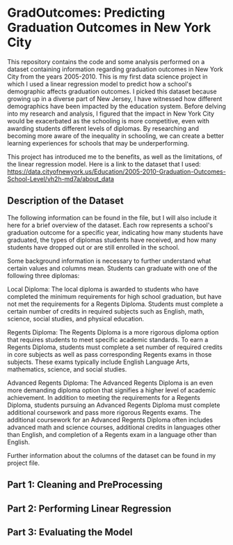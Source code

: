 # GradOutcomes: Predicting Graduation Outcomes in New York City
This repository contains the code and some analysis performed on a dataset containing information regarding graduation outcomes in New York City from the years 2005-2010. This is my first data science project in which I used a linear regression model to predict how a school's demographic affects graduation outcomes. I picked this dataset because growing up in a diverse part of New Jersey, I have witnessed how different demographics have been impacted by the education system. Before delving into my research and analysis, I figured that the impact in New York City would be exacerbated as the schooling is more competitive, even with awarding students different levels of diplomas. By researching and becoming more aware of the inequality in schooling, we can create a better learning experiences for schools that may be underperforming. 

This project has introduced me to the benefits, as well as the limitations, of the linear regression model. 
Here is a link to the dataset that I used: https://data.cityofnewyork.us/Education/2005-2010-Graduation-Outcomes-School-Level/vh2h-md7a/about_data

**Description of the Dataset**
---
The following information can be found in the file, but I will also include it here for a brief overview of the dataset. Each row represents a school's graduation outcome for a specific year, indicating how many students have graduated, the types of diplomas students have received, and how many students have dropped out or are still enrolled in the school.

Some background information is necessary to further understand what certain values and columns mean. Students can graduate with one of the following three diplomas:

Local Diploma: The local diploma is awarded to students who have completed the minimum requirements for high school graduation, but have not met the requirements for a Regents Diploma. Students must complete a certain number of credits in required subjects such as English, math, science, social studies, and physical education.

Regents Diploma: The Regents Diploma is a more rigorous diploma option that requires students to meet specific academic standards. To earn a Regents Diploma, students must complete a set number of required credits in core subjects as well as pass corresponding Regents exams in those subjects. These exams typically include English Language Arts, mathematics, science, and social studies.

Advanced Regents Diploma: The Advanced Regents Diploma is an even more demanding diploma option that signifies a higher level of academic achievement. In addition to meeting the requirements for a Regents Diploma, students pursuing an Advanced Regents Diploma must complete additional coursework and pass more rigorous Regents exams. The additional coursework for an Advanced Regents Diploma often includes advanced math and science courses, additional credits in languages other than English, and completion of a Regents exam in a language other than English.

Further information about the columns of the dataset can be found in my project file.

Part 1: Cleaning and PreProcessing 
---

Part 2: Performing Linear Regression
---

Part 3: Evaluating the Model
--- 
